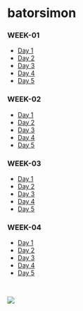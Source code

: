 # batorsimon


### WEEK-01

<ul>
<li><a href="https://github.com/greenfox-academy/batorsimon/tree/master/week-01/day-1">Day 1</a></li>
<li><a href="https://github.com/greenfox-academy/batorsimon/tree/master/week-01/day-2">Day 2</a></li>
<li><a href="https://github.com/greenfox-academy/batorsimon/tree/master/week-01/day-3">Day 3</a></li>
<li><a href="https://github.com/greenfox-academy/batorsimon/tree/master/week-01/day-4">Day 4</a></li>
<li><a href="https://github.com/greenfox-academy/batorsimon/tree/master/week-01/day-5">Day 5</a></li>
</ul>

### WEEK-02

<ul>
<li><a href="https://github.com/greenfox-academy/batorsimon/tree/master/week-02/day1">Day 1</a></li>
<li><a href="https://github.com/greenfox-academy/batorsimon/tree/master/week-02/day2">Day 2</a></li>
<li><a href="https://github.com/greenfox-academy/batorsimon/tree/master/week-02/day3">Day 3</a></li>
<li><a href="https://github.com/greenfox-academy/batorsimon/tree/master/week-02/day4">Day 4</a></li>
<li><a href="https://github.com/greenfox-academy/batorsimon/tree/master/week-02/day5">Day 5</a></li>
</ul>

### WEEK-03

<ul>
<li><a href="https://github.com/greenfox-academy/batorsimon/tree/master/week-03/day1">Day 1</a></li>
<li><a href="https://github.com/greenfox-academy/batorsimon/tree/master/week-03/day2">Day 2</a></li>
<li><a href="https://github.com/greenfox-academy/batorsimon/tree/master/week-03/day3">Day 3</a></li>
<li><a href="https://github.com/greenfox-academy/batorsimon/tree/master/week-03/day4">Day 4</a></li>
<li><a href="https://github.com/greenfox-academy/batorsimon/tree/master/week-03/day5">Day 5</a></li>
</ul>


### WEEK-04

<ul>
<li><a href="https://github.com/greenfox-academy/batorsimon/tree/master/week-04/day1">Day 1</a></li>
<li><a href="https://github.com/greenfox-academy/batorsimon/tree/master/week-04/day2">Day 2</a></li>
<li><a href="https://github.com/greenfox-academy/batorsimon/tree/master/week-04/day3">Day 3</a></li>
<li><a href="https://github.com/greenfox-academy/batorsimon/tree/master/week-04/day4">Day 4</a></li>
<li><a href="https://github.com/greenfox-academy/batorsimon/tree/master/week-04/day5">Day 5</a></li>
</ul>
<br>

![](https://github.com/greenfox-academy/batorsimon/blob/master/batorsimon/binbrain.jpg)

